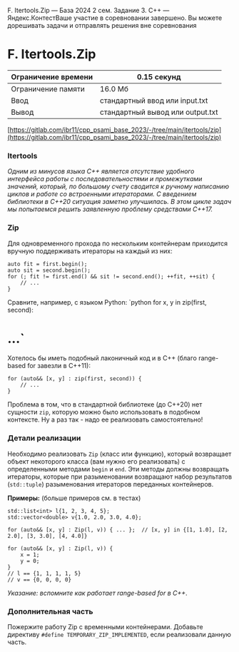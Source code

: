 F. Itertools.Zip — База 2024 2 сем. Задание 3. C++ — Яндекс.КонтестВаше участие в соревновании завершено. Вы можете дорешивать задачи и отправлять решения вне соревнования

# F. Itertools.Zip

| Ограничение времени | 0.15 секунд |
| --- | --- |
| Ограничение памяти | 16.0 Мб |
| Ввод | стандартный ввод или input.txt |
| Вывод | стандартный вывод или output.txt |

[https://gitlab.com/ibr11/cpp_psami_base_2023/-/tree/main/itertools/zip](https://gitlab.com/ibr11/cpp_psami_base_2023/-/tree/main/itertools/zip)

### Itertools

*Одним из минусов языка C++ является отсутствие удобного интерфейса работы с последовательностями и промежутками
значений, который, по большому счету сводится к ручному написанию циклов и работе со встроенными итераторами. С
введением библиотеки  в C++20 ситуация заметно улучшилась. В этом
цикле задач мы попытаемся решить заявленную проблему средствами C++17.*

### Zip

Для одновременного прохода по нескольким контейнерам приходится вручную поддерживать итераторы на каждый из них:

```
auto fit = first.begin();
auto sit = second.begin();
for (; fit != first.end() && sit != second.end(); ++fit, ++sit) {
    // ...
}
```

Сравните, например, с языком Python:
\`python
for x, y in zip(first, second):

# ...\`

Хотелось бы иметь подобный лаконичный код и в C++ (благо range-based for завезли в C++11):

```
for (auto&& [x, y] : zip(first, second)) {
    // ...
}
```

Проблема в том, что в стандартной библиотеке (до C++20) нет сущности `zip`, которую можно было использовать в
подобном контексте. Ну а раз так - надо ее реализовать самостоятельно!

### Детали реализации

Необходимо реализовать `Zip` (класс или функцию), который возвращает объект некоторого класса (вам нужно его
реализовать) с определенными методами `begin` и `end`. Эти методы должны возвращать итераторы, которые при разыменовании
возвращают набор результатов (`std::tuple`) разыменования итераторов переданных контейнеров.

**Примеры:** (больше примеров см. в тестах)

```
std::list<int> l{1, 2, 3, 4, 5};
std::vector<double> v{1.0, 2.0, 3.0, 4.0};

for (auto&& [x, y] : Zip(l, v)) { ... };  // [x, y] in {[1, 1.0], [2, 2.0], [3, 3.0], [4, 4.0]}

for (auto&& [x, y] : Zip(l, v)) {
    x = 1;
    y = 0;
}
// l == {1, 1, 1, 1, 5}
// v == {0, 0, 0, 0}
```

*Указание: вспомните как работает range-based for в C++*.

### Дополнительная часть

Пожержите работу Zip с временными контейнерами. Добавьте директиву `#define TEMPORARY_ZIP_IMPLEMENTED`, если реализовали данную часть.
